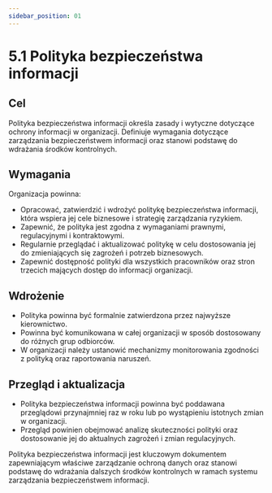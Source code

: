 ```yaml
---
sidebar_position: 01
---
```


# 5.1 Polityka bezpieczeństwa informacji

## Cel
Polityka bezpieczeństwa informacji określa zasady i wytyczne dotyczące ochrony informacji w organizacji. Definiuje wymagania dotyczące zarządzania bezpieczeństwem informacji oraz stanowi podstawę do wdrażania środków kontrolnych.

## Wymagania
Organizacja powinna:
- Opracować, zatwierdzić i wdrożyć politykę bezpieczeństwa informacji, która wspiera jej cele biznesowe i strategię zarządzania ryzykiem.
- Zapewnić, że polityka jest zgodna z wymaganiami prawnymi, regulacyjnymi i kontraktowymi.
- Regularnie przeglądać i aktualizować politykę w celu dostosowania jej do zmieniających się zagrożeń i potrzeb biznesowych.
- Zapewnić dostępność polityki dla wszystkich pracowników oraz stron trzecich mających dostęp do informacji organizacji.

## Wdrożenie
- Polityka powinna być formalnie zatwierdzona przez najwyższe kierownictwo.
- Powinna być komunikowana w całej organizacji w sposób dostosowany do różnych grup odbiorców.
- W organizacji należy ustanowić mechanizmy monitorowania zgodności z polityką oraz raportowania naruszeń.

## Przegląd i aktualizacja
- Polityka bezpieczeństwa informacji powinna być poddawana przeglądowi przynajmniej raz w roku lub po wystąpieniu istotnych zmian w organizacji.
- Przegląd powinien obejmować analizę skuteczności polityki oraz dostosowanie jej do aktualnych zagrożeń i zmian regulacyjnych.

Polityka bezpieczeństwa informacji jest kluczowym dokumentem zapewniającym właściwe zarządzanie ochroną danych oraz stanowi podstawę do wdrażania dalszych środków kontrolnych w ramach systemu zarządzania bezpieczeństwem informacji.
